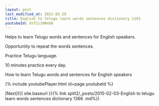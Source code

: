 ```yaml
---
layout: post
last_modified_at: 2021-03-29
title: English to Telugu learn words sentences dictionary 1193 
youtubeId: dsT2i18Nnb8
---
```

 
 
Helps to learn Telugu words and sentences for English speakers.

Opportunitiy to repeat the words sentences. 

Practice Telugu language. 
 
10 minutes practice every day. 
 
How to learn Telugu words and sentences for English speakers 
 
{% include youtubePlayer.html id=page.youtubeId %}
 
 
[Next]({{ site.baseurl }}{% link  split2/_posts/2015-02-03-English to telugu learn words sentences dictionary 1366 .md%})
 

